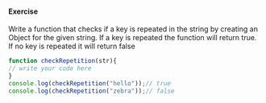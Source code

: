 #### Exercise

Write a function that checks if a key is repeated in the string by creating an Object for the given string. If a key is repeated 
the function will return true. If no key is repeated it will return false

```js
function checkRepetition(str){
// write your code here
}
console.log(checkRepetition("hello"));// true
console.log(checkRepetition("zebra"));// false
```
